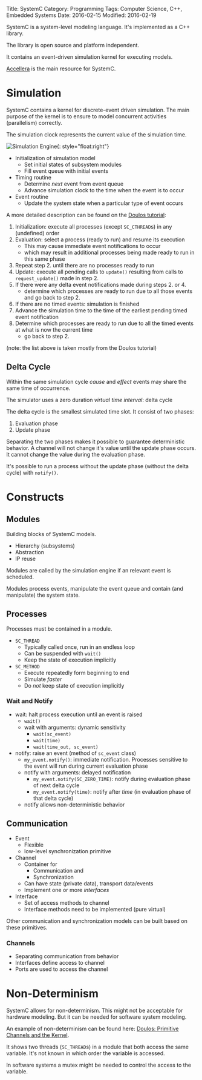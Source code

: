 Title: SystemC
Category: Programming
Tags: Computer Science, C++, Embedded Systems
Date: 2016-02-15
Modified: 2016-02-19

SystemC is a system-level modeling language. It's implemented as a C++ library.

The library is open source and platform independent.

It contains an event-driven simulation kernel for executing models.

[Accellera](http://accellera.org/) is the main resource for SystemC.

# Simulation

SystemC contains a kernel for discrete-event driven simulation.
The main purpose of the kernel is to ensure to model concurrent activities (parallelism) correctly.


The simulation clock represents the current value of the simulation time.


![Simulation Engine](/images/systemc_simulation_engine.svg){: style="float:right"}


- Initialization of simulation model
    - Set initial states of subsystem modules
    - Fill event queue with initial events
- Timing routine
    - Determine *next* event from event queue
    - Advance simulation clock to the time when the event is to occur
- Event routine
    - Update the system state when a particular type of event occurs

A more detailed description can be found on the [Doulos tutorial](https://www.doulos.com/knowhow/systemc/tutorial/primitive_channels/):

1. Initialization: execute all processes (except `SC_CTHREAD`s) in any (undefined) order
2. Evaluation: select a process (ready to run) and resume its execution
    - This may cause immediate event notifications to occur
    - which may result in additional processes being made ready to run in this same phase
3. Repeat step 2. until there are no processes ready to run
4. Update: execute all pending calls to `update()` resulting from calls to `request_update()` made in step 2.
5. If there were any delta event notifications made during steps 2. or 4.
    - determine which processes are ready to run due to all those events and go back to step 2.
6. If there are no timed events: simulation is finished
7. Advance the simulation time to the time of the earliest pending timed event notification
8. Determine which processes are ready to run due to all the timed events at what is now the current time
    - go back to step 2.


(note: the list above is taken mostly from the Doulos tutorial)

## Delta Cycle

Within the same simulation cycle *cause* and *effect* events may share the same time of occurrence.

The simulator uses a zero duration *virtual time interval*: delta cycle

The delta cycle is the smallest simulated time slot. It consist of two phases:

1. Evaluation phase
2. Update phase

Separating the two phases makes it possible to guarantee deterministic behavior.
A channel will not change it's value until the update phase occurs.
It cannot change the value during the evaluation phase.

It's possible to run a process without the update phase (without the delta cycle) with `notify()`.

# Constructs

## Modules

Building blocks of SystemC models.

- Hierarchy (subsystems)
- Abstraction
- IP reuse

Modules are called by the simulation engine if an relevant event is scheduled.

Modules process events, manipulate the event queue and contain (and manipulate) the system state.

## Processes

Processes must be contained in a module.

- `SC_THREAD`
    - Typically called once, run in an endless loop
    - Can be suspended with `wait()`
    - Keep the state of execution implicitly
- `SC_METHOD`
    - Execute repeatedly form beginning to end
    - Simulate *faster*
    - Do *not* keep state of execution implicitly

### Wait and Notify

- wait: halt process execution until an event is raised
    - `wait()`
    - wait with arguments: dynamic sensitivity
        - `wait(sc_event)`
        - `wait(time)`
        - `wait(time_out, sc_event)`
- notify: raise an event (method of `sc_event` class)
    - `my_event.notify()`: immediate notification. Processes sensitive to the event will run during current evaluation phase
    - notify with arguments: delayed notification
        - `my_event.notify(SC_ZERO_TIME)`: notify during evaluation phase of next delta cycle
        - `my_event.notify(time)`: notify after *time* (in evaluation phase of that delta cycle)
    - notify allows non-deterministic behavior

## Communication

- Event
    - Flexible
    - low-level synchronization primitive
- Channel
    - Container for
        - Communication and
        - Synchronization
    - Can have state (private data), transport data/events
    - Implement one or more *interfaces*
- Interface
    - Set of access methods to channel
    - Interface methods need to be implemented (pure virtual)

Other communication and synchronization models can be built
based on these primitives.


### Channels

- Separating communication from behavior
- Interfaces define access to channel
- Ports are used to access the channel

# Non-Determinism

SystemC allows for non-determinism. This might not be acceptable for hardware modeling.
But it can be needed for software system modeling.

An example of non-determinism can be found here: [Doulos: Primitive Channels and the Kernel](https://www.doulos.com/knowhow/systemc/tutorial/primitive_channels/).

It shows two threads (`SC_THREAD`s) in a module that both access the same variable. It's not known in
which order the variable is accessed.

In software systems a mutex might be needed to control the access to the variable.



